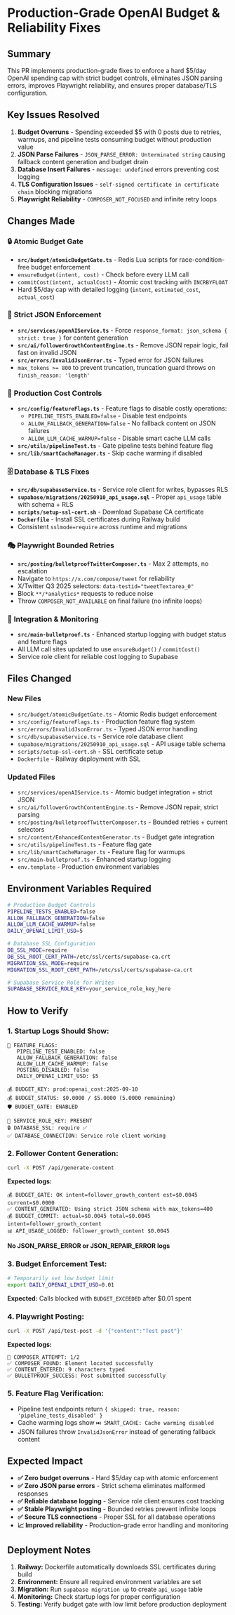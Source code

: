 # Production-Grade OpenAI Budget & Reliability Fixes

## Summary

This PR implements production-grade fixes to enforce a hard $5/day OpenAI spending cap with strict budget controls, eliminates JSON parsing errors, improves Playwright reliability, and ensures proper database/TLS configuration.

## Key Issues Resolved

1. **Budget Overruns** - Spending exceeded $5 with 0 posts due to retries, warmups, and pipeline tests consuming budget without production value
2. **JSON Parse Failures** - `JSON_PARSE_ERROR: Unterminated string` causing fallback content generation and budget drain  
3. **Database Insert Failures** - `message: undefined` errors preventing cost logging
4. **TLS Configuration Issues** - `self-signed certificate in certificate chain` blocking migrations
5. **Playwright Reliability** - `COMPOSER_NOT_FOCUSED` and infinite retry loops

## Changes Made

### 🔒 **Atomic Budget Gate**
- **`src/budget/atomicBudgetGate.ts`** - Redis Lua scripts for race-condition-free budget enforcement
- `ensureBudget(intent, cost)` - Check before every LLM call
- `commitCost(intent, actualCost)` - Atomic cost tracking with `INCRBYFLOAT`
- Hard $5/day cap with detailed logging (`intent`, `estimated_cost`, `actual_cost`)

### 📝 **Strict JSON Enforcement** 
- **`src/services/openAIService.ts`** - Force `response_format: json_schema { strict: true }` for content generation
- **`src/ai/followerGrowthContentEngine.ts`** - Remove JSON repair logic, fail fast on invalid JSON
- **`src/errors/InvalidJsonError.ts`** - Typed error for JSON failures  
- `max_tokens >= 800` to prevent truncation, truncation guard throws on `finish_reason: 'length'`

### 🚫 **Production Cost Controls**
- **`src/config/featureFlags.ts`** - Feature flags to disable costly operations:
  - `PIPELINE_TESTS_ENABLED=false` - Disable test endpoints
  - `ALLOW_FALLBACK_GENERATION=false` - No fallback content on JSON failures
  - `ALLOW_LLM_CACHE_WARMUP=false` - Disable smart cache LLM calls
- **`src/utils/pipelineTest.ts`** - Gate pipeline tests behind feature flag
- **`src/lib/smartCacheManager.ts`** - Skip cache warming if disabled

### 🗄️ **Database & TLS Fixes**
- **`src/db/supabaseService.ts`** - Service role client for writes, bypasses RLS
- **`supabase/migrations/20250910_api_usage.sql`** - Proper `api_usage` table with schema + RLS
- **`scripts/setup-ssl-cert.sh`** - Download Supabase CA certificate
- **`Dockerfile`** - Install SSL certificates during Railway build
- Consistent `sslmode=require` across runtime and migrations

### 🎭 **Playwright Bounded Retries**
- **`src/posting/bulletproofTwitterComposer.ts`** - Max 2 attempts, no escalation
- Navigate to `https://x.com/compose/tweet` for reliability
- X/Twitter Q3 2025 selectors: `data-testid="tweetTextarea_0"`
- Block `**/*analytics*` requests to reduce noise
- Throw `COMPOSER_NOT_AVAILABLE` on final failure (no infinite loops)

### 🚀 **Integration & Monitoring**
- **`src/main-bulletproof.ts`** - Enhanced startup logging with budget status and feature flags
- All LLM call sites updated to use `ensureBudget()` / `commitCost()`
- Service role client for reliable cost logging to Supabase

## Files Changed

### New Files
- `src/budget/atomicBudgetGate.ts` - Atomic Redis budget enforcement
- `src/config/featureFlags.ts` - Production feature flag system  
- `src/errors/InvalidJsonError.ts` - Typed JSON error handling
- `src/db/supabaseService.ts` - Service role database client
- `supabase/migrations/20250910_api_usage.sql` - API usage table schema
- `scripts/setup-ssl-cert.sh` - SSL certificate setup
- `Dockerfile` - Railway deployment with SSL

### Updated Files
- `src/services/openAIService.ts` - Atomic budget integration + strict JSON
- `src/ai/followerGrowthContentEngine.ts` - Remove JSON repair, strict parsing
- `src/posting/bulletproofTwitterComposer.ts` - Bounded retries + current selectors
- `src/content/EnhancedContentGenerator.ts` - Budget gate integration
- `src/utils/pipelineTest.ts` - Feature flag gate
- `src/lib/smartCacheManager.ts` - Feature flag for warmups  
- `src/main-bulletproof.ts` - Enhanced startup logging
- `env.template` - Production environment variables

## Environment Variables Required

```bash
# Production Budget Controls
PIPELINE_TESTS_ENABLED=false
ALLOW_FALLBACK_GENERATION=false  
ALLOW_LLM_CACHE_WARMUP=false
DAILY_OPENAI_LIMIT_USD=5

# Database SSL Configuration
DB_SSL_MODE=require
DB_SSL_ROOT_CERT_PATH=/etc/ssl/certs/supabase-ca.crt
MIGRATION_SSL_MODE=require
MIGRATION_SSL_ROOT_CERT_PATH=/etc/ssl/certs/supabase-ca.crt

# Supabase Service Role for Writes
SUPABASE_SERVICE_ROLE_KEY=your_service_role_key_here
```

## How to Verify

### 1. **Startup Logs Should Show:**
```
🏁 FEATURE_FLAGS:
   PIPELINE_TEST_ENABLED: false
   ALLOW_FALLBACK_GENERATION: false
   ALLOW_LLM_CACHE_WARMUP: false
   POSTING_DISABLED: false
   DAILY_OPENAI_LIMIT_USD: $5

💰 BUDGET_KEY: prod:openai_cost:2025-09-10
💰 BUDGET_STATUS: $0.0000 / $5.0000 (5.0000 remaining)
🛡️ BUDGET_GATE: ENABLED

🔐 SERVICE_ROLE_KEY: PRESENT
🔒 DATABASE_SSL: require ✅
✅ DATABASE_CONNECTION: Service role client working
```

### 2. **Follower Content Generation:**
```bash
curl -X POST /api/generate-content
```
**Expected logs:**
```
💰 BUDGET_GATE: OK intent=follower_growth_content est=$0.0045 current=$0.0000
✅ CONTENT_GENERATED: Using strict JSON schema with max_tokens=400
💰 BUDGET_COMMIT: actual=$0.0045 total=$0.0045 intent=follower_growth_content
📊 API_USAGE_LOGGED: follower_growth_content $0.0045
```
**No JSON_PARSE_ERROR or JSON_REPAIR_ERROR logs**

### 3. **Budget Enforcement Test:**
```bash
# Temporarily set low budget limit
export DAILY_OPENAI_LIMIT_USD=0.01
```
**Expected:** Calls blocked with `BUDGET_EXCEEDED` after $0.01 spent

### 4. **Playwright Posting:**
```bash
curl -X POST /api/test-post -d '{"content":"Test post"}'
```
**Expected logs:**
```
🎯 COMPOSER_ATTEMPT: 1/2
✅ COMPOSER_FOUND: Element located successfully
✅ CONTENT_ENTERED: 9 characters typed  
✅ BULLETPROOF_SUCCESS: Post submitted successfully
```

### 5. **Feature Flag Verification:**
- Pipeline test endpoints return `{ skipped: true, reason: 'pipeline_tests_disabled' }`
- Cache warming logs show `⏭️ SMART_CACHE: Cache warming disabled`
- JSON failures throw `InvalidJsonError` instead of generating fallback content

## Expected Impact

- **✅ Zero budget overruns** - Hard $5/day cap with atomic enforcement
- **✅ Zero JSON parse errors** - Strict schema eliminates malformed responses  
- **✅ Reliable database logging** - Service role client ensures cost tracking
- **✅ Stable Playwright posting** - Bounded retries prevent infinite loops
- **✅ Secure TLS connections** - Proper SSL for all database operations
- **📈 Improved reliability** - Production-grade error handling and monitoring

## Deployment Notes

1. **Railway:** Dockerfile automatically downloads SSL certificates during build
2. **Environment:** Ensure all required environment variables are set
3. **Migration:** Run `supabase migration up` to create `api_usage` table
4. **Monitoring:** Check startup logs for proper configuration
5. **Testing:** Verify budget gate with low limit before production deployment
